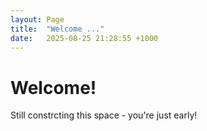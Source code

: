 ```yaml
---
layout: Page
title:  "Welcome ..."
date:   2025-08-25 21:28:55 +1000
---
```

# Welcome!


Still constrcting this space - you're just early!
